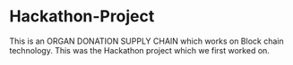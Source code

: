 # Hackathon-Project
This is an ORGAN DONATION SUPPLY CHAIN which works on Block chain technology. This was the Hackathon project which we first worked on. 
